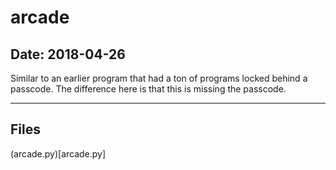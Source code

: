 # arcade

## Date: 2018-04-26

Similar to an earlier program that had a ton of programs locked behind a passcode. The difference here is that this is missing the passcode.

-----

## Files

(arcade.py)[arcade.py]